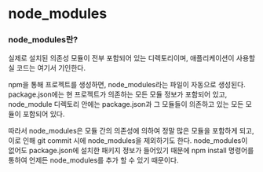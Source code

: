 # node\_modules

### node\_modules란?

실제로 설치된 의존성 모듈이 전부 포함되어 있는 디렉토리이며, 애플리케이션이 사용할 실 코드는 여기서 기인한다.

npm을 통해 프로젝트를 생성하면, node\_modules라는 파일이 자동으로 생성된다. package.json에는 현 프로젝트가 의존하는 모든 모듈 정보가 포함되어 있고, node\_module 디렉토리 안에는 package.json과 그 모듈들이 의존하고 있는 모든 모듈이 포함되어 있다.&#x20;

따라서 node\_modules은 모듈 간의 의존성에 의하여 정말 많은 모듈을 포함하게 되고, 이로 인해 git commit 시에 node\_modules을 제외하기도 한다. node\_modules이 없어도 package.json에 설치한 패키지 정보가 들어있기 때문에 npm install 명령어를 통하여 언제든 node\_modules를 추가 할 수 있기 때문이다.
